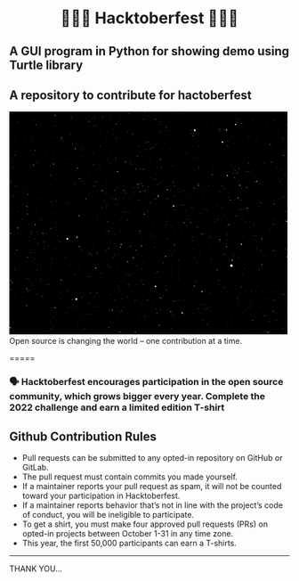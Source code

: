 
<h1 align="center">🧑🏽‍💻 Hacktoberfest 🧑🏽‍💻</h1>

## A GUI program in Python for showing demo using Turtle library

## A repository to contribute for hactoberfest

![Sparkle](Assets/sparkle.gif)
Open source is changing the world – one contribution at a time.

=====

### 🗣 Hacktoberfest encourages participation in the open source community, which grows bigger every year. Complete the 2022 challenge and earn a limited edition T-shirt

## Github Contribution Rules

- Pull requests can be submitted to any opted-in repository on GitHub or GitLab.
- The pull request must contain commits you made yourself.
- If a maintainer reports your pull request as spam, it will not be counted toward your participation in Hacktoberfest.
- If a maintainer reports behavior that’s not in line with the project’s code of conduct, you will be ineligible to participate.
- To get a shirt, you must make four approved pull requests (PRs) on opted-in projects between October 1-31 in any time zone.
- This year, the first 50,000 participants can earn a T-shirts.

------
THANK YOU...
